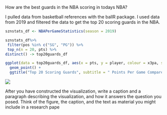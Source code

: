 How are the best guards in the NBA scoring in todays NBA?

I pulled data from basketball references with the ballR package. I used
data from 2019 and filtered the data to get the top 20 scoring guards in
the NBA.

``` r
sznstats_df <- NBAPerGameStatistics(season = 2019)

sznstats_df%>%
 filter(pos %in% c("SG", "PG")) %>%
 top_n(n = 20, pts) %>% 
distinct() -> top20guards_df
```

``` r
ggplot(data = top20guards_df, aes(x = pts, y = player, colour = x3pa, size = fta))+
  geom_point() +
  ggtitle("Top 20 Scoring Guards", subtitle = " Points Per Game Compared by 3 Point Attempts and Freethrow Attempts")
```

![](assignment2_files/figure-markdown_github/unnamed-chunk-1-1.png)

After you have constructed the visualization, write a caption and a
paragraph describing the visualization, and how it answers the question
you posed. Think of the figure, the caption, and the text as material
you might include in a research pape
